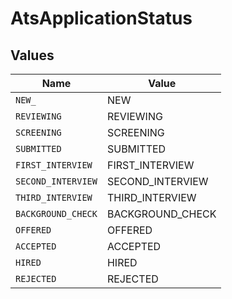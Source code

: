 # AtsApplicationStatus


## Values

| Name               | Value              |
| ------------------ | ------------------ |
| `NEW_`             | NEW                |
| `REVIEWING`        | REVIEWING          |
| `SCREENING`        | SCREENING          |
| `SUBMITTED`        | SUBMITTED          |
| `FIRST_INTERVIEW`  | FIRST_INTERVIEW    |
| `SECOND_INTERVIEW` | SECOND_INTERVIEW   |
| `THIRD_INTERVIEW`  | THIRD_INTERVIEW    |
| `BACKGROUND_CHECK` | BACKGROUND_CHECK   |
| `OFFERED`          | OFFERED            |
| `ACCEPTED`         | ACCEPTED           |
| `HIRED`            | HIRED              |
| `REJECTED`         | REJECTED           |